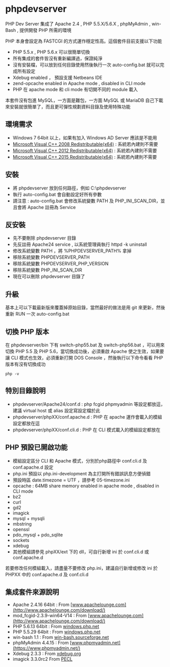 phpdevserver
============

PHP Dev Server 集成了 Apache 2.4 , PHP 5.5.X/5.6.X , phpMyAdmin , win-Bash , 提供開發 PHP 所需的環境

PHP 本身會設定為 FASTCGI 的方式運作穩定性高。這個套件目前支援以下功能

- PHP 5.5.x , PHP 5.6.x 可以很簡單切換
- 所有集成的套件皆沒有重新編譯過，保證純淨
- 沒有安裝檔，可以放到任何目錄使用然後執行一次 auto-config.bat 就可以完成所有設定
- Xdebug enabled ， 預設支援 Netbeans IDE
- zend-opcache enabled in Apache mode , disabled in CLI mode
- PHP 在 apache mode 和 cli mode 有切開不同的 module 載入

本套件沒有包進 MySQL，一方面是難包，一方面 MySQL 或 MariaDB 自己下載來安裝就很簡單了，而且更可彈性規劃資料目錄及使用特殊功能

## 環境需求 ##

- Windows 7 64bit 以上，如果有加入 Windows AD Server 應該是不能用
- [Microsoft Visual C++ 2008 Redistributable(x64)](http://https://www.microsoft.com/zh-tw/download/details.aspx?id=2092) : 系統若內建則不需要
- [Microsoft Visual C++ 2012 Redistributable(x64)](https://www.microsoft.com/zh-TW/download/details.aspx?id=30679) : 系統若內建則不需要
- [Microsoft Visual C++ 2015 Redistributable(x64)](https://www.microsoft.com/en-us/download/details.aspx?id=48145) : 系統若內建則不需要

## 安裝 ##

- 將 phpdevserver 放到任何路徑，例如 C:\phpdevserver
- 執行 auto-config.bat 會自動設定好所有參數
- 請注意 : auto-config.bat 會修改系統變數 PATH 及 PHP_INI_SCAN_DIR，並且會將 Apache 註冊為 Service


## 反安裝 ##

- 先不要刪除 phpdevserver 目錄
- 先反註冊 Apache24 service , 以系統管理員執行 httpd -k uninstall
- 修改系統變數 PATH ，將 %PHPDEVSERVER_PATH% 拿掉
- 移除系統變數 PHPDEVSERVER_PATH
- 移除系統變數 PHPDEVSERVER_PHP_VERSION
- 移除系統變數 PHP_INI_SCAN_DIR
- 現在可以刪除 phpdevserver 目錄了

## 升級 ##

基本上可以下載最新版來覆蓋掉原始目錄，當然最好的做法是用 git 來更新，然後重新 RUN 一次 auto-config.bat

## 切換 PHP 版本 ##

在 phpdevserver/bin 下有 switch-php55.bat 及 switch-php56.bat ，可以用來切換 PHP 5.5 及 PHP 5.6，當切換成功後，必須重啟 Apache 使之生效，如果要讓 CLI 模式也生效，必須重新打開 DOS Console ，然後執行以下命令看看 PHP 版本有沒有切換成功

    php -v


## 特別目錄說明 ##

- phpdevserver/Apache24/conf.d : php fcgid phpmyadmin 等設定都放這，建議 virtual host 或 alias 設定寫設定檔於此
- phpdevserver/phpXX/conf.apache.d : PHP 在 apache 運作會載入的模組設定都放在這
- phpdevserver/phpXX/conf.cli.d : PHP 在 CLI 模式載入的模組設定都放在

## PHP 預設已開啟功能 ##

- 模組設定區分 CLI 和 Apache 模式，分別於php路徑中 conf.cli.d 及 conf.apache.d 設定
- php.ini 預設以 php.ini-development 為主打開所有錯誤訊息方便偵錯
- 預設時區 date.timezone = UTF ，請參考 05-timezone.ini
- opcache : 64MB share memory enabled in apache mode , disabled in CLI mode
- bz2
- curl
- gd2
- imagick
- mysql + mysqli
- mbstring
- openssl
- pdo_mysql + pdo_sqlite
- sockets
- xdebug
- 其他模組請參見 phpXX/ext 下的 dll，可自行新增 ini 於 conf.cli.d 或 conf.apache.d

若要修改任何模組載入，請盡量不要修改 php.ini，建議自行新增或修改 ini 於 PHPXX 中的 conf.apache.d 及 conf.cli.d

## 集成套件來源說明 ##

- Apache 2.4.16 64bit : From [www.apachelounge.com](http://www.apachelounge.com/download/)
- mod_fcgid-2.3.9-win64-V14 : From [www.apachelounge.com](http://www.apachelounge.com/download/)
- PHP 5.6.13 64bit : From [windows.php.net](http://windows.php.net/download/)
- PHP 5.5.29 64bit : From [windows.php.net](http://windows.php.net/download/)
- win-bash 1.1 : From [win-bash.sourceforge.net](http://win-bash.sourceforge.net/)
- phpMyAdmin 4.4.15 : From [www.phpmyadmin.net](https://www.phpmyadmin.net/)
- Xdebug 2.3.3 : From [xdebug.org](http://xdebug.org/)
- imagick 3.3.0rc2 From [PECL](http://windows.php.net/downloads/pecl/releases/imagick/)

